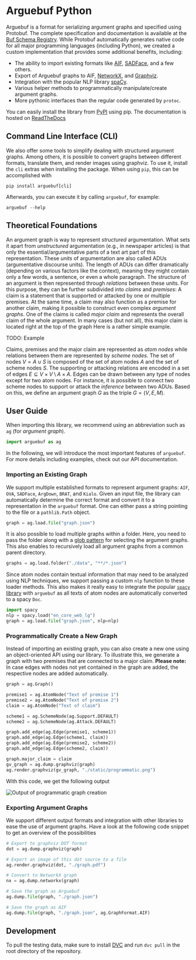 # Arguebuf Python

Arguebuf is a format for serializing argument graphs and specified using Protobuf.
The complete specification and documentation is available at the [Buf Schema Registry](https://buf.build/recap/arg-services/docs/main:arg_services.graph.v1).
While Protobuf automatically generates native code for all major programming languages (including Python), we created a custom implementation that provides some additional benefits, including:

- The ability to import existing formats like [AIF](http://www.argumentinterchange.org), [SADFace](https://github.com/Open-Argumentation/SADFace), and a few others.
- Export of Arguebuf graphs to AIF, [NetworkX](https://networkx.org), and [Graphviz](https://graphviz.org).
- Integration with the popular NLP library [spaCy](http://spacy.io).
- Various helper methods to programmatically manipulate/create argument graphs.
- More pythonic interfaces than the regular code generated by `protoc`.

You can easily install the library from [PyPI](https://pypi.org/project/arguebuf/) using pip. The documentation is hosted on [ReadTheDocs](https://arguebuf.readthedocs.io/en/latest/)

## Command Line Interface (CLI)

We also offer some tools to simplify dealing with structured argument graphs.
Among others, it is possible to convert graphs between different formats, translate them, and render images using graphviz.
To use it, install the `cli` extras when installing the package.
When using `pip`, this can be accomplished with

`pip install arguebuf[cli]`

Afterwards, you can execute it by calling `arguebuf`, for example:

`arguebuf --help`

## Theoretical Foundations

An argument graph is way to represent _structured_ argumentation.
What sets it apart from _unstructured_ argumentation (e.g., in newspaper articles) is that only the essential/argumentative parts of a text art part of this representation.
These _units_ of argumentation are also called ADUs (argumentative discourse units).
The length of ADUs can differ dramatically (depending on various factors like the context), meaning they might contain only a few words, a sentence, or even a whole paragraph.
The structure of an argument is then represented through _relations_ between these units.
For this purpose, they can be further subdivided into _claims_ and _premises_:
A claim is a statement that is supported or attacked by one or multiple premises.
At the same time, a claim may also function as a premise for another claim, making it possible to construct even complex _argument graphs_.
One of the claims is called _major claim_ and represents the overall claim of the whole argument.
In many cases (but not all), this major claim is located right at the top of the graph
Here is a rather simple example.

TODO: Example

Claims, premises and the major claim are represented as _atom nodes_ while relations between them are represented by _scheme nodes_.
The set of nodes $V = A \cup S$ is composed of the set of atom nodes $A$ and the set of scheme nodes $S$.
The supporting or attacking relations are encoded in a set of edges $E \subseteq V \times V \setminus A \times A$.
Edges can be drawn between any type of nodes except for two atom nodes.
For instance, it is possible to connect two scheme nodes to support or attack the _inference_ between two ADUs.
Based on this, we define an argument graph $G$ as the triple $G = ( V , E , M )$.

## User Guide

When importing this library, we recommend using an abbreviation such as `ag` (for _argument graph_).

```python
import arguebuf as ag
```

In the following, we will introduce the most important features of `arguebuf`.
For more details including examples, check out our API documentation.

### Importing an Existing Graph

We support multiple established formats to represent argument graphs: `AIF`, `OVA`, `SADFace`, `ArgDown`, `BRAT`, and `Kialo`.
Given an input file, the library can automatically determine the correct format and convert it to a representation in the `arguebuf` format.
One can either pass a string pointing to the file or a `pathlib.Path` object.

```python
graph = ag.load.file("graph.json")
```

It is also possible to load multiple graphs within a folder.
Here, you need to pass the folder along with a [glob pattern](https://docs.python.org/3/library/fnmatch.html#module-fnmatch) for selecting the argument graphs.
This also enables to recursively load all argument graphs from a common parent directory.

```python
graphs = ag.load.folder("./data", "**/*.json")
```

Since atom nodes contain textual information that may need to be analyzed using NLP techniques, we support passing a custom `nlp` function to these loader methods.
This also makes it really easy to integrate the popular [`spacy` library](http://spacy.io) with `arguebuf` as all texts of atom nodes are automatically converted to a spacy `Doc`.

```python
import spacy
nlp = spacy.load("en_core_web_lg")
graph = ag.load.file("graph.json", nlp=nlp)
```

### Programmatically Create a New Graph

Instead of importing an existing graph, you can also create a new one using an object-oriented API using our library.
To illustrate this, we generate a graph with two premises that are connected to a major claim.
**Please note:** In case edges with nodes not yet contained in the graph are added, the respective nodes are added automatically.

```python
graph = ag.Graph()

premise1 = ag.AtomNode("Text of premise 1")
premise2 = ag.AtomNode("Text of premise 2")
claim = ag.AtomNode("Text of claim")

scheme1 = ag.SchemeNode(ag.Support.DEFAULT)
scheme2 = ag.SchemeNode(ag.Attack.DEFAULT)

graph.add_edge(ag.Edge(premise1, scheme1))
graph.add_edge(ag.Edge(scheme1, claim))
graph.add_edge(ag.Edge(premise2, scheme2))
graph.add_edge(ag.Edge(scheme2, claim))

graph.major_claim = claim
gv_graph = ag.dump.graphviz(graph)
ag.render.graphviz(gv_graph, "./static/programmatic.png")
```

With this code, we get the following output

![Output of programmatic graph creation](./static/programmatic.png)

### Exporting Argument Graphs

We support different output formats and integration with other libraries to ease the use of argument graphs.
Have a look at the following code snippet to get an overview of the possibilities

```python
# Export to graphviz DOT format
dot = ag.dump.graphviz(graph)

# Export an image of this dot source to a file
ag.render.graphviz(dot, "./graph.pdf")

# Convert to NetworkX graph
nx = ag.dump.networkx(graph)

# Save the graph as Arguebuf
ag.dump.file(graph, "./graph.json")

# Save the graph as AIF
ag.dump.file(graph, "./graph.json", ag.GraphFormat.AIF)
```

## Development

To pull the testing data, make sure to install [DVC](https://dvc.org/doc/install) and run `dvc pull` in the root directory of the repository.
